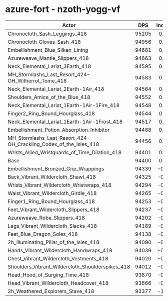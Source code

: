 # azure-fort - nzoth-yogg-vf
| Actor | DPS | Increase |
|---|:---:|:---:|
|Chronocloth_Sash_Leggings_418|95205|0.85%|
|Chronocloth_Gloves_Sash_418|94956|0.59%|
|Embellishment_Blue_Silken_Lining|94681|0.30%|
|Azureweave_Mantle_Slippers_418|94663|0.28%|
|Neck_Elemental_Lariat_3Earth_418|94595|0.21%|
|MH_Stormlashs_Last_Resort_424-OH_Witherrot_Tome_418|94583|0.19%|
|Neck_Elemental_Lariat_2Earth-1Air_418|94564|0.17%|
|Shoulders_Amice_of_the_Blue_418|94552|0.16%|
|Neck_Elemental_Lariat_1Earth-1Air-1Fire_418|94548|0.16%|
|Finger2_Ring_Bound_Hourglass_418|94544|0.15%|
|Neck_Elemental_Lariat_1Earth-1Air-1Frost_418|94517|0.12%|
|Embellishment_Potion_Absorption_Inhibitor|94488|0.09%|
|MH_Stormlashs_Last_Resort_424-OH_Crackling_Codex_of_the_Isles_418|94456|0.06%|
|Wrists_Allied_Wristguards_of_Time_Dilation_418|94401|0.00%|
|Base|94400|0.00%|
|Embellishment_Bronzed_Grip_Wrappings|94339|-0.06%|
|Back_Vibrant_Wildercloth_Shawl_418|94325|-0.08%|
|Wrists_Vibrant_Wildercloth_Wristwraps_418|94294|-0.11%|
|Waist_Vibrant_Wildercloth_Girdle_418|94265|-0.14%|
|Finger1_Ring_Bound_Hourglass_418|94253|-0.16%|
|Feet_Vibrant_Wildercloth_Slippers_418|94237|-0.17%|
|Azureweave_Robe_Slippers_418|94202|-0.21%|
|Legs_Vibrant_Wildercloth_Slacks_418|94189|-0.22%|
|Feet_Blue_Dragon_Soles_418|94138|-0.28%|
|2h_Illuminating_Pillar_of_the_Isles_418|94090|-0.33%|
|Hands_Vibrant_Wildercloth_Handwraps_418|94039|-0.38%|
|Chest_Vibrant_Wildercloth_Vestments_418|94020|-0.40%|
|Shoulders_Vibrant_Wildercloth_Shoulderspikes_418|94012|-0.41%|
|Head_Hood_of_Surging_Time_418|93870|-0.56%|
|Head_Vibrant_Wildercloth_Headcover_418|93666|-0.78%|
|2h_Weathered_Explorers_Stave_418|93377|-1.08%|
